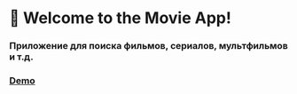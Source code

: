 # 🚀 Welcome to the Movie App!

### Приложение для поиска фильмов, сериалов, мультфильмов и т.д.

### [Demo](https://rtinit.github.io/ts-movie-app/deploy/)
